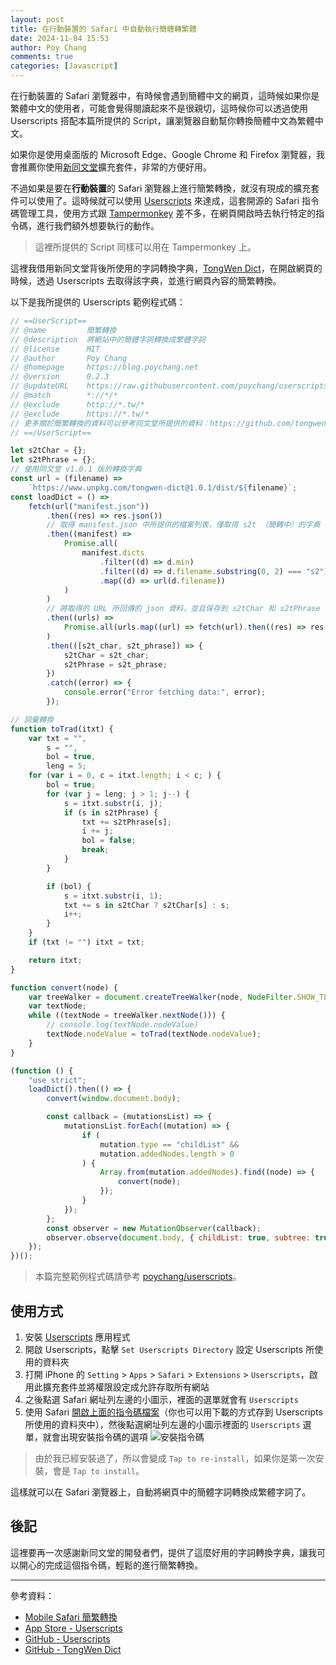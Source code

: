 ```yaml
---
layout: post
title: 在行動裝置的 Safari 中自動執行簡體轉繁體
date: 2024-11-04 15:53
author: Poy Chang
comments: true
categories: [Javascript]
---
```


在行動裝置的 Safari 瀏覽器中，有時候會遇到簡體中文的網頁，這時候如果你是繁體中文的使用者，可能會覺得閱讀起來不是很親切，這時候你可以透過使用 Userscripts 搭配本篇所提供的 Script，讓瀏覽器自動幫你轉換簡體中文為繁體中文。

如果你是使用桌面版的 Microsoft Edge、Google Chrome 和 Firefox 瀏覽器，我會推薦你使用[新同文堂](https://github.com/tongwentang/tongwentang-extension)擴充套件，非常的方便好用。

不過如果是要在**行動裝置**的 Safari 瀏覽器上進行簡繁轉換，就沒有現成的擴充套件可以使用了。這時候就可以使用 [Userscripts](https://apps.apple.com/tw/app/userscripts/id1463298887) 來達成，這套開源的 Safari 指令碼管理工具，使用方式跟 [Tampermonkey](https://www.tampermonkey.net/) 差不多，在網頁開啟時去執行特定的指令碼，進行我們額外想要執行的動作。

> 這裡所提供的 Script 同樣可以用在 Tampermonkey 上。

這裡我借用新同文堂背後所使用的字詞轉換字典，[TongWen Dict](https://github.com/tongwentang/tongwen-dict)，在開啟網頁的時候，透過 Userscripts 去取得該字典，並進行網頁內容的簡繁轉換。

以下是我所提供的 Userscripts 範例程式碼：

```javascript
// ==UserScript==
// @name         簡繁轉換
// @description  將網站中的簡體字詞轉換成繁體字詞
// @license      MIT
// @author       Poy Chang
// @homepage     https://blog.poychang.net
// @version      0.2.3
// @updateURL    https://raw.githubusercontent.com/poychang/userscripts/main/src/convert-to-zhtw.user.js
// @match        *://*/*
// @exclude      http://*.tw/*
// @exclude      https://*.tw/*
// 更多關於簡繁轉換的資料可以參考同文堂所提供的資料：https://github.com/tongwentang/tongwen-dict
// ==/UserScript==

let s2tChar = {};
let s2tPhrase = {};
// 使用同文堂 v1.0.1 版的轉換字典
const url = (filename) =>
    `https://www.unpkg.com/tongwen-dict@1.0.1/dist/${filename}`;
const loadDict = () =>
    fetch(url("manifest.json"))
        .then((res) => res.json())
        // 取得 manifest.json 中所提供的檔案列表，僅取得 s2t （簡轉中）的字典
        .then((manifest) =>
            Promise.all(
                manifest.dicts
                    .filter((d) => d.min)
                    .filter((d) => d.filename.substring(0, 2) === "s2")
                    .map((d) => url(d.filename))
            )
        )
        // 將取得的 URL 所回傳的 json 資料，並且保存到 s2tChar 和 s2tPhrase
        .then((urls) =>
            Promise.all(urls.map((url) => fetch(url).then((res) => res.json())))
        )
        .then(([s2t_char, s2t_phrase]) => {
            s2tChar = s2t_char;
            s2tPhrase = s2t_phrase;
        })
        .catch((error) => {
            console.error("Error fetching data:", error);
        });

// 詞彙轉換
function toTrad(itxt) {
    var txt = "",
        s = "",
        bol = true,
        leng = 5;
    for (var i = 0, c = itxt.length; i < c; ) {
        bol = true;
        for (var j = leng; j > 1; j--) {
            s = itxt.substr(i, j);
            if (s in s2tPhrase) {
                txt += s2tPhrase[s];
                i += j;
                bol = false;
                break;
            }
        }

        if (bol) {
            s = itxt.substr(i, 1);
            txt += s in s2tChar ? s2tChar[s] : s;
            i++;
        }
    }
    if (txt != "") itxt = txt;

    return itxt;
}

function convert(node) {
    var treeWalker = document.createTreeWalker(node, NodeFilter.SHOW_TEXT);
    var textNode;
    while ((textNode = treeWalker.nextNode())) {
        // console.log(textNode.nodeValue)
        textNode.nodeValue = toTrad(textNode.nodeValue);
    }
}

(function () {
    "use strict";
    loadDict().then(() => {
        convert(window.document.body);

        const callback = (mutationsList) => {
            mutationsList.forEach((mutation) => {
                if (
                    mutation.type == "childList" &&
                    mutation.addedNodes.length > 0
                ) {
                    Array.from(mutation.addedNodes).find((node) => {
                        convert(node);
                    });
                }
            });
        };
        const observer = new MutationObserver(callback);
        observer.observe(document.body, { childList: true, subtree: true });
    });
})();
```

> 本篇完整範例程式碼請參考 [poychang/userscripts](https://github.com/poychang/userscripts/blob/main/src/convert-to-zhtw.user.js)。

## 使用方式

1. 安裝 [Userscripts](https://apps.apple.com/tw/app/userscripts/id1463298887) 應用程式
2. 開啟 Userscripts，點擊 `Set Userscripts Directory` 設定 Userscripts 所使用的資料夾
3. 打開 iPhone 的 `Setting` > `Apps` > `Safari` > `Extensions` > `Userscripts`，啟用此擴充套件並將權限設定成允許存取所有網站
4. 之後點選 Safari 網址列左邊的小圖示，裡面的選單就會有 `Userscripts`
5. 使用 Safari [開啟上面的指令碼檔案](https://raw.githubusercontent.com/poychang/userscripts/main/src/convert-to-zhtw.user.js)（你也可以用下載的方式存到 Userscripts 所使用的資料夾中），然後點選網址列左邊的小圖示裡面的 `Userscripts` 選單，就會出現安裝指令碼的選項
    ![安裝指令碼](https://i.imgur.com/e4dqEfw.png)

> 由於我已經安裝過了，所以會變成 `Tap to re-install`，如果你是第一次安裝，會是 `Tap to install`。

這樣就可以在 Safari 瀏覽器上，自動將網頁中的簡體字詞轉換成繁體字詞了。

## 後記

這裡要再一次感謝新同文堂的開發者們，提供了這麼好用的字詞轉換字典，讓我可以開心的完成這個指令碼，輕鬆的進行簡繁轉換。

---

參考資料：

* [Mobile Safari 簡繁轉換](https://scott0228.blogspot.com/2022/01/mobile-safari.html)
* [App Store - Userscripts](https://apps.apple.com/tw/app/userscripts/id1463298887)
* [GitHub - Userscripts](https://github.com/quoid/userscripts)
* [GitHub - TongWen Dict](https://github.com/tongwentang/tongwen-dict)
